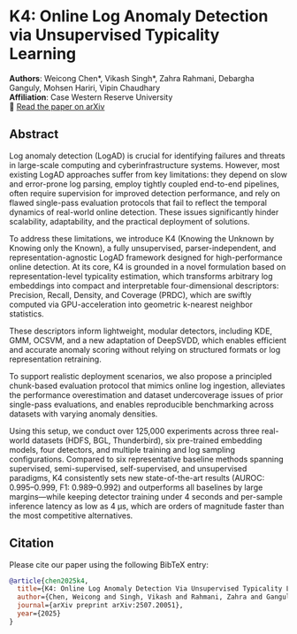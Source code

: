 # K4: Online Log Anomaly Detection via Unsupervised Typicality Learning

**Authors**: Weicong Chen*, Vikash Singh*, Zahra Rahmani, Debargha Ganguly, Mohsen Hariri, Vipin Chaudhary  
**Affiliation**: Case Western Reserve University  
📄 [Read the paper on arXiv](https://arxiv.org/abs/2507.20051)

## Abstract

Log anomaly detection (LogAD) is crucial for identifying failures and threats in large-scale computing and cyberinfrastructure systems. However, most existing LogAD approaches suffer from key limitations: they depend on slow and error-prone log parsing, employ tightly coupled end-to-end pipelines, often require supervision for improved detection performance, and rely on flawed single-pass evaluation protocols that fail to reflect the temporal dynamics of real-world online detection. These issues significantly hinder scalability, adaptability, and the practical deployment of solutions.

To address these limitations, we introduce K4 (Knowing the Unknown by Knowing only the Known), a fully unsupervised, parser-independent, and representation-agnostic LogAD framework designed for high-performance online detection. At its core, K4 is grounded in a novel formulation based on representation-level typicality estimation, which transforms arbitrary log embeddings into compact and interpretable four-dimensional descriptors: Precision, Recall, Density, and Coverage (PRDC), which are swiftly computed via GPU-acceleration into geometric k-nearest neighbor statistics.

These descriptors inform lightweight, modular detectors, including KDE, GMM, OCSVM, and a new adaptation of DeepSVDD, which enables efficient and accurate anomaly scoring without relying on structured formats or log representation retraining.

To support realistic deployment scenarios, we also propose a principled chunk-based evaluation protocol that mimics online log ingestion, alleviates the performance overestimation and dataset undercoverage issues of prior single-pass evaluations, and enables reproducible benchmarking across datasets with varying anomaly densities.

Using this setup, we conduct over 125,000 experiments across three real-world datasets (HDFS, BGL, Thunderbird), six pre-trained embedding models, four detectors, and multiple training and log sampling configurations. Compared to six representative baseline methods spanning supervised, semi-supervised, self-supervised, and unsupervised paradigms, K4 consistently sets new state-of-the-art results (AUROC: 0.995–0.999, F1: 0.989–0.992) and outperforms all baselines by large margins—while keeping detector training under 4 seconds and per-sample inference latency as low as 4 µs, which are orders of magnitude faster than the most competitive alternatives.

## Citation

Please cite our paper using the following BibTeX entry:

```bibtex
@article{chen2025k4,
  title={K4: Online Log Anomaly Detection Via Unsupervised Typicality Learning},
  author={Chen, Weicong and Singh, Vikash and Rahmani, Zahra and Ganguly, Debargha and Hariri, Mohsen and Chaudhary, Vipin},
  journal={arXiv preprint arXiv:2507.20051},
  year={2025}
}
